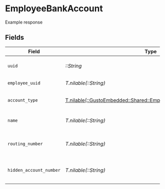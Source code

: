 # EmployeeBankAccount

Example response


## Fields

| Field                                                                                                                       | Type                                                                                                                        | Required                                                                                                                    | Description                                                                                                                 |
| --------------------------------------------------------------------------------------------------------------------------- | --------------------------------------------------------------------------------------------------------------------------- | --------------------------------------------------------------------------------------------------------------------------- | --------------------------------------------------------------------------------------------------------------------------- |
| `uuid`                                                                                                                      | *::String*                                                                                                                  | :heavy_check_mark:                                                                                                          | UUID of the bank account                                                                                                    |
| `employee_uuid`                                                                                                             | *T.nilable(::String)*                                                                                                       | :heavy_minus_sign:                                                                                                          | UUID of the employee                                                                                                        |
| `account_type`                                                                                                              | [T.nilable(::GustoEmbedded::Shared::EmployeeBankAccountAccountType)](../../models/shared/employeebankaccountaccounttype.md) | :heavy_minus_sign:                                                                                                          | Bank account type                                                                                                           |
| `name`                                                                                                                      | *T.nilable(::String)*                                                                                                       | :heavy_minus_sign:                                                                                                          | Name for the bank account                                                                                                   |
| `routing_number`                                                                                                            | *T.nilable(::String)*                                                                                                       | :heavy_minus_sign:                                                                                                          | The bank account's routing number                                                                                           |
| `hidden_account_number`                                                                                                     | *T.nilable(::String)*                                                                                                       | :heavy_minus_sign:                                                                                                          | Masked bank account number                                                                                                  |